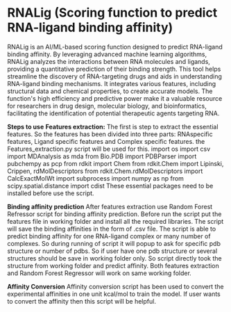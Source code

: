 # RNALig (Scoring function to predict RNA-ligand binding affinity)
RNALig is an AI/ML-based scoring function designed to predict RNA-ligand binding affinity. By leveraging advanced machine learning algorithms, RNALig analyzes the interactions between RNA molecules and ligands, providing a quantitative prediction of their binding strength. This tool helps streamline the discovery of RNA-targeting drugs and aids in understanding RNA-ligand binding mechanisms. It integrates various features, including structural data and chemical properties, to create accurate models. The function's high efficiency and predictive power make it a valuable resource for researchers in drug design, molecular biology, and bioinformatics, facilitating the identification of potential therapeutic agents targeting RNA.

**Steps to use**
**Features extraction:** The first is step to extract the essential features. So the features has been divided into three parts: RNAspecific features, Ligand specific features and Complex specific features. the Features_extraction.py script will be used for this.
import os
import csv
import MDAnalysis as mda
from Bio.PDB import PDBParser
import pubchempy as pcp
from rdkit import Chem
from rdkit.Chem import Lipinski, Crippen, rdMolDescriptors
from rdkit.Chem.rdMolDescriptors import CalcExactMolWt
import subprocess
import numpy as np
from scipy.spatial.distance import cdist
These essential packages need to be installed before use the script.

**Binding affinity prediction**
After features extraction use Random Forest Refressor script for binding affinity prediction. 
Before run the script put the features file in working folder and install all the required libraries. The script will save the binding affinities in the form of .csv file. The script is able to predict binding affinity for one RNA-ligand complex or many number of complexes. So during running of script it will popup to ask for specific pdb structure or number of pdbs. So if user have one pdb structure or several structures should be save in working folder only. So script directly took the structure from working folder and predict affinity.
Both features extraction and Random Forest Regressor will work on same working folder.

**Affinity Conversion**
Affinity conversion script has been used to convert the experimental affinities in one unit kcal/mol to train the model. If user wants to convert the affinity then this script will be helpful.











